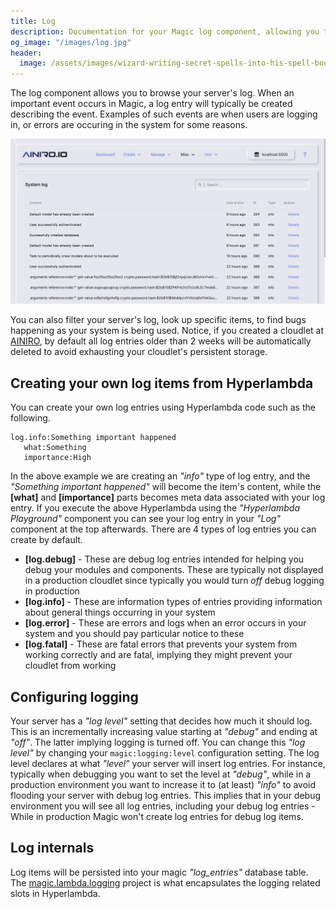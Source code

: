 ```yaml
---
title: Log
description: Documentation for your Magic log component, allowing you to verify your cloudlet is healthy and running optimally.
og_image: "/images/log.jpg"
header:
  image: /assets/images/wizard-writing-secret-spells-into-his-spell-book.webp
---
```


The log component allows you to browse your server's log. When an important event occurs in Magic, a log entry will typically be created describing the event. Examples of such events are when users are logging in, or errors are occuring in the system for some reasons.

![Screenshot of Magic's integrated log component](/images/log.jpg)

You can also filter your server's log, look up specific items, to find bugs happening as your system is being used. Notice, if you created a cloudlet at [AINIRO](https://ainiro.io), by default all log entries older than 2 weeks will be automatically deleted to avoid exhausting your cloudlet's persistent storage.

## Creating your own log items from Hyperlambda

You can create your own log entries using Hyperlambda code such as the following.

```
log.info:Something important happened
   what:Something
   importance:High
```

In the above example we are creating an _"info"_ type of log entry, and the _"Something important happened"_ will become the item's content, while the **[what]** and **[importance]** parts becomes meta data associated with your log entry. If you execute the above Hyperlambda using the _"Hyperlambda Playground"_ component you can see your log entry in your _"Log"_ component at the top afterwards. There are 4 types of log entries you can create by default.

* __[log.debug]__ - These are debug log entries intended for helping you debug your modules and components. These are typically not displayed in a production cloudlet since typically you would turn _off_ debug logging in production
* __[log.info]__ - These are information types of entries providing information about general things occurring in your system
* __[log.error]__ - These are errors and logs when an error occurs in your system and you should pay particular notice to these
* __[log.fatal]__ - These are fatal errors that prevents your system from working correctly and are fatal, implying they might prevent your cloudlet from working

## Configuring logging

Your server has a _"log level"_ setting that decides how much it should log. This is an incrementally increasing value starting at _"debug"_ and ending at _"off"_. The latter implying logging is turned off. You can change this _"log level"_ by changing your `magic:logging:level` configuration setting. The log level declares at what _"level"_ your server will insert log entries. For instance, typically when debugging you want to set the level at _"debug"_, while in a production environment you want to increase it to (at least) _"info"_ to avoid flooding your server with debug log entries. This implies that in your debug environment you will see
all log entries, including your debug log entries - While in production Magic won't create log entries for debug log items.

## Log internals

Log items will be persisted into your magic _"log_entries"_ database table. The [magic.lambda.logging](/plugins/magic.lambda.logging/) project is what encapsulates the logging related slots in Hyperlambda.
